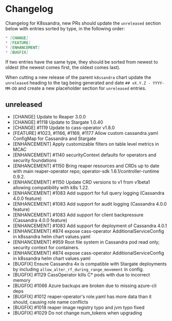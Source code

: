 # Changelog

Changelog for K8ssandra, new PRs should update the `unreleased` section below with entries sorted by type, in the 
following order:

```markdown
* [CHANGE]
* [FEATURE]
* [ENHANCEMENT]
* [BUGFIX]
```

If two entries have the same type, they should be sorted from newest to oldest (the newest comes first, the oldest comes 
last).

When cutting a new release of the parent `k8ssandra` chart update the `unreleased` heading to the tag being generated 
and date `## vX.Y.Z - YYYY-MM-DD` and create a new placeholder section for  `unreleased` entries.

## unreleased
* [CHANGE] Update to Reaper 3.0.0
* [CHANGE] #1118 Update to Stargate 1.0.40
* [CHANGE] #1119 Update to cass-operator v1.8.0
* [FEATURE] #1023, #1166, #1169, #1177 Allow custom cassandra.yaml ConfigMap for Cassandra and Stargate
* [ENHANCEMENT] Apply customizable filters on table level metrics in MCAC
* [ENHANCEMENT] #1140 securityContext defaults for operators and security foundations 
* [ENHANCEMENT] #1150 Bring reaper resources and CRDs up to date with main reaper-operator repo; operator-sdk 1.6.1/controller-runtime 0.9.2.
* [ENHANCEMENT] #1150 Update CRD versions to v1 from v1beta1 allowing compatibility with k8s 1.22.
* [ENHANCEMENT] #1083 Add support for full query logging (Cassandra 4.0.0 feature)
* [ENHANCEMENT] #1083 Add support for audit logging (Cassandra 4.0.0 feature)
* [ENHANCEMENT] #1083 Add support for client backpressure (Cassandra 4.0.0 feature)
* [ENHANCEMENT] #1083 Add support for deployment of Cassandra 4.0.1
* [ENHANCEMENT] #874 expose cass-operator AdditionalServiceConfig in k8ssandra helm chart values.yaml
* [ENHANCEMENT] #959 Root file system in Cassandra pod read only; security context for containers.
* [ENHANCEMENT] #874 expose cass-operator AdditionalServiceConfig in k8ssandra helm chart values.yaml
* [BUGFIX] Ensure Cassandra 4x is compatible with Stargate deployments by including `allow_alter_rf_during_range_movement` in config.
* [BUGFIX] #1129 CassOperator kills C* pods with due to incorrect memory
* [BUGFIX] #1066 Azure backups are broken due to missing azure-cli deps
* [BUGFIX] #1012 reaper-operator's role.yaml has more data than it should, causing role name conflicts
* [BUGFIX] #1018 reaper image registry typo and jvm typo fixed
* [BUGFIX] #1029 Do not change num_tokens when upgrading
